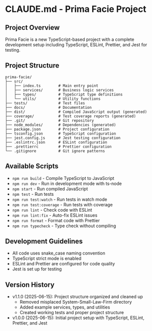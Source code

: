 # CLAUDE.md - Prima Facie Project

## Project Overview
Prima Facie is a new TypeScript-based project with a complete development setup including TypeScript, ESLint, Prettier, and Jest for testing.

## Project Structure
```
prima-facie/
├── src/
│   ├── index.ts        # Main entry point
│   ├── services/       # Business logic services
│   ├── types/          # TypeScript type definitions
│   └── utils/          # Utility functions
├── tests/              # Test files
├── docs/               # Documentation
├── dist/               # Compiled JavaScript output (generated)
├── coverage/           # Test coverage reports (generated)
├── .git/               # Git repository
├── node_modules/       # Dependencies (generated)
├── package.json        # Project configuration
├── tsconfig.json       # TypeScript configuration
├── jest.config.js      # Jest testing configuration
├── .eslintrc.json      # ESLint configuration
├── .prettierrc         # Prettier configuration
└── .gitignore          # Git ignore patterns
```

## Available Scripts
- `npm run build` - Compile TypeScript to JavaScript
- `npm run dev` - Run in development mode with ts-node
- `npm start` - Run compiled JavaScript
- `npm test` - Run tests
- `npm run test:watch` - Run tests in watch mode
- `npm run test:coverage` - Run tests with coverage
- `npm run lint` - Check code with ESLint
- `npm run lint:fix` - Auto-fix ESLint issues
- `npm run format` - Format code with Prettier
- `npm run typecheck` - Type check without compiling

## Development Guidelines
- All code uses snake_case naming convention
- TypeScript strict mode is enabled
- ESLint and Prettier are configured for code quality
- Jest is set up for testing

## Version History
- v1.1.0 (2025-06-15): Project structure organized and cleaned up
  - Removed misplaced System-Small-Law-Firm directory
  - Added example services, types, and utilities
  - Created working tests and proper project structure
- v1.0.0 (2025-06-15): Initial project setup with TypeScript, ESLint, Prettier, and Jest